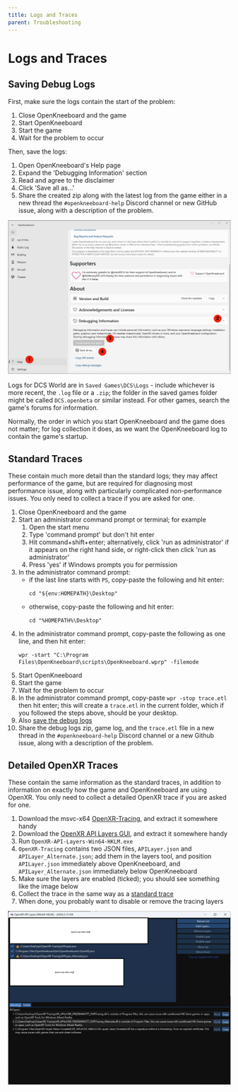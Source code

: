 ```yaml
---
title: Logs and Traces
parent: Troubleshooting
---
```


# Logs and Traces

## Saving Debug Logs

First, make sure the logs contain the start of the problem:

1. Close OpenKneeboard and the game
2. Start OpenKneeboard
3. Start the game
4. Wait for the problem to occur

Then, save the logs:

1. Open OpenKneeboard's Help page
2. Expand the 'Debugging Information' section
3. Read and agree to the disclaimer
4. Click 'Save all as...'
5. Share the created zip along with the latest log from the game either in a new thread the `#openkneeboard-help` Discord channel or new GitHub issue, along with a description of the problem.

![Screenshot highlighting where to click for steps 1-4 above](../screenshots/save-logs.png)

Logs for DCS World are in `Saved Games\DCS\Logs` - include whichever is more recent, the `.log` file or a `.zip`; the folder in the saved games folder might be called `DCS.openbeta` or similar instead. For other games, search the game's forums for information.

Normally, the order in which you start OpenKneeboard and the game does not matter; for log collection it does, as we want the OpenKneeboard log to contain the game's startup.

## Standard Traces

These contain much more detail than the standard logs; they may affect performance of the game, but are required for diagnosing most performance issue, along with particularly complicated non-performance issues. You only need to collect a trace if you are asked for one.

1. Close OpenKneeboard and the game
1. Start an administrator command prompt or terminal; for example
    1. Open the start menu
    1. Type 'command prompt' but don't hit enter
    1. Hit command+shift+enter; alternatively, click 'run as administrator' if it appears on the right hand side, or right-click then click 'run as administrator'
    1. Press 'yes' if Windows prompts you for permission
1. In the administrator command prompt:
    - if the last line starts with `PS`, copy-paste the following and hit enter:
      ```
      cd "${env:HOMEPATH}\Desktop"
      ```
    - otherwise, copy-paste the following and hit enter:
      ```
      cd "%HOMEPATH%\Desktop"
      ```
1. In the administrator command prompt, copy-paste the following as one line, and then hit enter:
    ```
    wpr -start "C:\Program Files\OpenKneeboard\scripts\OpenKneeboard.wprp" -filemode
    ```
1. Start OpenKneeboard
1. Start the game
1. Wait for the problem to occur
1. In the administrator command prompt, copy-paste `wpr -stop trace.etl` then hit enter; this will create a `trace.etl` in the current folder, which if you followed the steps above, should be your desktop.
1. Also [save the debug logs](#saving-debug-logs)
1. Share the debug logs zip, game log, and the `trace.etl` file in a new thread in the `#openkneeboard-help` Discord channel or a new Github issue, along with a description of the problem. 

## Detailed OpenXR Traces

These contain the same information as the standard traces, in addition to information on exactly how the game and OpenKneeboard are using OpenXR. You only need to collect a detailed OpenXR trace if you are asked for one.

1. Download the msvc-x64 [OpenXR-Tracing](https://github.com/fredemmott/OpenXR-Tracing/releases/latest), and extract it somewhere handy
2. Download the [OpenXR API Layers GUI](https://github.com/fredemmott/OpenXR-API-Layers-GUI/releases/latest), and extract it somewhere handy
3. Run `OpenXR-API-Layers-Win64-HKLM.exe`
4. `OpenXR-Tracing` contains two JSON files, `APILayer.json` and `APILayer_Alternate.json`; add them in the layers tool, and position `APILayer.json` immediately above OpenKneeboard, and `APILayer_Alternate.json` immediately below OpenKneeboard
5. Make sure the layers are enabled (ticked); you should see something like the image below
6. Collect the trace in the same way as a [standard trace](#standard-traces)
7. When done, you probably want to disable or remove the tracing layers

![screenshot of the layer tool showing the tracing layers](../screenshots/openxr-tracing-layers.png)